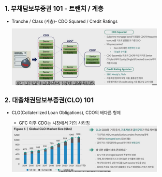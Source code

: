 ## 1. 부채담보부증권 101 - 트랜치 / 계층

- Tranche / Class (계층)- CDO Squared / Credit Ratings

    <img src="../Img/금융위기_잊은_당신에게_2부_1.jpg">

## 2. 대출채권담보부증권(CLO) 101

- CLO(Collaterlized Loan Obligations), CDO의 배다른 형제
    - GFC 이후 CDO는 시장에서 거의 사라짐

    <img src="../Img/금융위기_잊은_당신에게_2부_2.jpg">    

